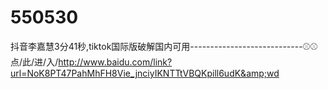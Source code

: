 # 550530
抖音李嘉慧3分41秒,tiktok国际版破解国内可用----------------------------⚾⚾点/此/进/入/http://www.baidu.com/link?url=NoK8PT47PahMhFH8Vie_jnciyIKNTTtVBQKpill6udK&amp;wd
